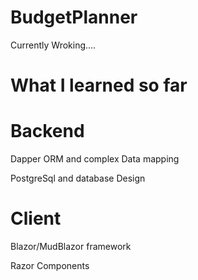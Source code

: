 <h1>BudgetPlanner</h1>
  <p>Currently Wroking....</p>
 
 <h1>What I learned so far</h1>
 <h1>Backend</h1>
  <p>Dapper ORM and complex Data mapping</p>
  <p>PostgreSql and database Design</p>
  <h1>Client</h1>
  <p>Blazor/MudBlazor framework</p>
  <p>Razor Components</>

